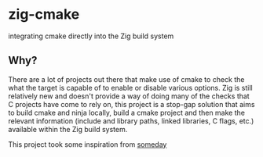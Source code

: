
# zig-cmake

integrating cmake directly into the Zig build system

## Why?

There are a lot of projects out there that make use of cmake to check the what the target is capable of to enable or disable various options.
Zig is still relatively new and doesn't provide a way of doing many of the checks that C projects have come to rely on, this project is a stop-gap solution that aims to build cmake and ninja locally, build a cmake project and then make the relevant information (include and library paths, linked libraries, C flags, etc.) available within the Zig build system.

This project took some inspiration from [someday](https://github.com/vspefs/someday-dev)
